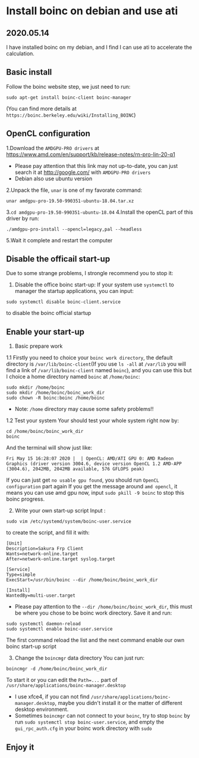 # Install boinc on debian and use ati

## 2020.05.14
I have installed boinc on my debian, and I find I can use ati to accelerate the calculation.

## Basic install
Follow the boinc website step, we just need to run:
```
sudo apt-get install boinc-client boinc-manager
```
(You can find more details at `https://boinc.berkeley.edu/wiki/Installing_BOINC`)

## OpenCL configuration
1.Download the `AMDGPU-PRO drivers` at https://www.amd.com/en/support/kb/release-notes/rn-pro-lin-20-q1
- Please pay attention that this link may not up-to-date, you can just search it at http://google.com/ with `AMDGPU-PRO drivers`
- Debian also use ubuntu version

2.Unpack the file, `unar` is one of my favorate command:
```
unar amdgpu-pro-19.50-990351-ubuntu-18.04.tar.xz
```
3.`cd amdgpu-pro-19.50-990351-ubuntu-18.04`
4.Install the openCL part of this driver by run:
```
./amdgpu-pro-install --opencl=legacy,pal --headless
```
5.Wait it complete and restart the computer

## Disable the officail start-up
Due to some strange problems, I strongle recommend you to stop it:
1. Disable the office boinc start-up:
If your system use `systemctl` to manager the startup applications, you can input:
```
sudo systemctl disable boinc-client.service
```
to disable the boinc official startup

## Enable your start-up
1. Basic prepare work

1.1 Firstly you need to choice your `boinc work directory`, 
the default directory is `/var/lib/boinc-client`(If you use `ls -all` at `/var/lib` you will find a link of `/var/lib/boinc-client` named `boinc`), and you can use this but I choice a home directory named `boinc` at `/home/boinc`:
```
sudo mkdir /home/boinc
sudo mkdir /home/boinc/boinc_work_dir
sudo chown -R boinc:boinc /home/boinc
```
- Note: `/home` directory may cause some safety problems!!

1.2 Test your system
Your should test your whole system right now by:
```
cd /home/boinc/boinc_work_dir
boinc
```
And the terminal will show just like:
```
Fri May 15 16:28:07 2020 |  | OpenCL: AMD/ATI GPU 0: AMD Radeon Graphics (driver version 3004.6, device version OpenCL 1.2 AMD-APP (3004.6), 2042MB, 2042MB available, 576 GFLOPS peak)
```
If you can just get `no usable gpu found`, you should run `OpenCL configuration` part again
If you get the message around `amd opencl`, it means you can use amd gpu now, input `sudo pkill -9 boinc` to stop this boinc progress.

2. Write your own start-up script
Input :
```
sudo vim /etc/systemd/system/boinc-user.service
```
to create the script, and fill it with:
```
[Unit]
Description=Sakura Frp Client
Wants=network-online.target
After=network-online.target syslog.target

[Service]
Type=simple
ExecStart=/usr/bin/boinc --dir /home/boinc/boinc_work_dir

[Install]
WantedBy=multi-user.target

```
- Please pay attention to the `--dir /home/boinc/boinc_work_dir`, this must be where you chose to be boinc work directory.
Save it and run:
```
sudo systemctl daemon-reload
sudo systemctl enable boinc-user.service
```
The first command reload the list and the next command enable our own boinc start-up script

3. Change the `boincmgr` data directory
You can just run:
```
boincmgr -d /home/boinc/boinc_work_dir
```
To start it or you can edit the `Path=...` part of `/usr/share/applications/boinc-manager.desktop`
- I use xfce4, if you can not find `/usr/share/applications/boinc-manager.desktop`, maybe you didn't install it or the matter of different desktop environment.
- Sometimes `boincmgr` can not connect to your `boinc`, try to stop `boinc` by run `sudo systemctl stop boinc-user.service`, and empty the `gui_rpc_auth.cfg` in your boinc work directory with `sudo`

## Enjoy it
